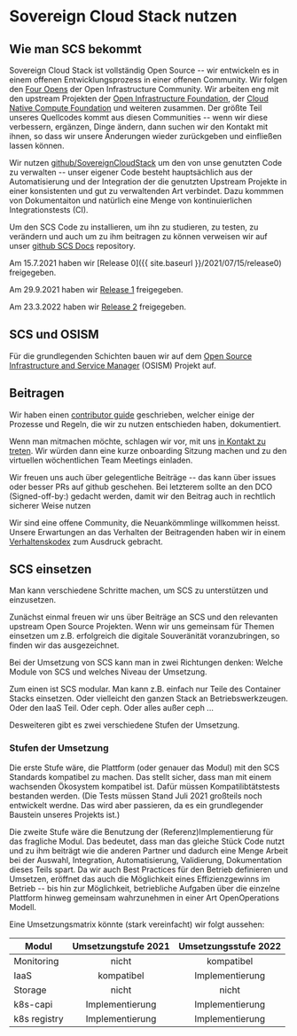 # Sovereign Cloud Stack nutzen

## Wie man SCS bekommt

Sovereign Cloud Stack ist vollständig Open Source -- wir entwickeln
es in einem offenen Entwicklungsprozess in einer offenen Community.
Wir folgen den
[Four Opens](https://openinfra.dev/four-opens/) der Open Infrastructure
Community. Wir arbeiten eng mit den upstream Projekten der
[Open Infrastructure Foundation](https://openinfra.dev/), der 
[Cloud Native Compute Foundation](https://cncf.io/) und weiteren
zusammen. Der größte Teil unseres Quellcodes kommt aus diesen
Communities -- wenn wir diese verbessern, ergänzen, Dinge
ändern, dann suchen wir den Kontakt mit ihnen, so dass wir
unsere Änderungen wieder zurückgeben und einfließen lassen können.

Wir nutzen [github/SovereignCloudStack](https://github.com/SovereignCloudStack/) um
den von unse genutzten Code zu verwalten -- unser eigener Code
besteht hauptsächlich aus der Automatisierung und der
Integration der die genutzten Upstream Projekte in einer
konsistenten und gut zu verwaltenden Art verbindet.
Dazu kommmen von Dokumentaiton und natürlich eine Menge
von kontinuierlichen Integrationstests (CI).

Um den SCS Code zu installieren, um ihn zu studieren, zu testen,
zu verändern und auch um zu ihm beitragen zu können verweisen wir
auf unser
[github SCS Docs](https://github.com/SovereignCloudStack/Docs/)
repository.

Am 15.7.2021 haben wir [Release 0]({{ site.baseurl }}/2021/07/15/release0) freigegeben.

Am 29.9.2021 haben wir [Release 1](https://github.com/SovereignCloudStack/Docs/blob/main/Release-Notes/Release1.md) freigegeben.

Am 23.3.2022 haben wir [Release 2](https://github.com/SovereignCloudStack/Docs/blob/main/Release-Notes/Release2.md) freigegeben.

## SCS und OSISM

Für die grundlegenden Schichten bauen wir auf dem
[Open Source Infrastructure and Service Manager](https://osism.tech/) (OSISM)
Projekt auf.

## Beitragen

Wir haben einen
[contributor guide](https://scs.community/docs/contributor/)
geschrieben, welcher einige der Prozesse und Regeln, die wir
zu nutzen entschieden haben, dokumentiert.

Wenn man mitmachen möchte, schlagen wir vor, mit uns
[in Kontakt zu treten](mailto:project@scs.sovereignit.de).
Wir würden dann eine kurze onboarding Sitzung machen und
zu den virtuellen wöchentlichen Team Meetings einladen.

Wir freuen uns auch über gelegentliche Beiträge -- das kann
über issues oder besser PRs auf github geschehen.
Bei letzterem sollte an den DCO (Signed-off-by:) gedacht werden,
damit wir den Beitrag auch in rechtlich sicherer Weise nutzen

Wir sind eine offene Community, die Neuankömmlinge willkommen heisst.
Unsere Erwartungen an das Verhalten der Beitragenden haben wir in einem
[Verhaltenskodex](https://github.com/SovereignCloudStack/.github/blob/main/CODE_OF_CONDUCT.md)
zum Ausdruck gebracht.

## SCS einsetzen

Man kann verschiedene Schritte machen, um SCS zu unterstützen und einzusetzen.

Zunächst einmal freuen wir uns über Beiträge an SCS und den relevanten
upstream Open Source Projekten. Wenn wir uns gemeinsam für Themen
einsetzen um z.B. erfolgreich die digitale Souveränität voranzubringen,
so finden wir das ausgezeichnet.

Bei der Umsetzung von SCS kann man in zwei Richtungen denken:
Welche Module von SCS und welches Niveau der Umsetzung.

Zum einen ist SCS modular. Man kann z.B. einfach nur Teile des Container
Stacks einsetzen. Oder vielleicht den ganzen Stack an Betriebswerkzeugen.
Oder den IaaS Teil. Oder ceph. Oder alles außer ceph ...

Desweiteren gibt es zwei verschiedene Stufen der Umsetzung.

### Stufen der Umsetzung

Die erste Stufe wäre, die Plattform (oder genauer das Modul) mit den
SCS Standards kompatibel zu machen. Das stellt sicher, dass man mit
einem wachsenden Ökosystem kompatibel ist. Dafür müssen Kompatilibtätstests
bestanden werden. (Die Tests müssen Stand Juli 2021 großteils noch entwickelt
werdne. Das wird aber passieren, da es ein grundlegender Baustein unseres
Projekts ist.)

Die zweite Stufe wäre die Benutzung der (Referenz)Implementierung für
das fragliche Modul. Das bedeutet, dass man das gleiche Stück Code
nutzt und zu ihm beiträgt wie die anderen Partner und dadurch eine Menge
Arbeit bei der Auswahl, Integration, Automatisierung, Validierung,
Dokumentation dieses Teils spart. Da wir auch Best Practices für
den Betrieb definieren und Umsetzen, eröffnet das auch die Möglichkeit
eines Effizienzgewinns im Betrieb -- bis hin zur Möglichkeit, betriebliche
Aufgaben über die einzelne Plattform hinweg gemeinsam wahrzunehmen
in einer Art OpenOperations Modell.

Eine Umsetzungsmatrix könnte (stark vereinfacht) wir folgt aussehen:

<div class="table-responsive" markdown="1">

| Modul        | Umsetzungstufe 2021 | Umsetzungsstufe 2022 |
|--------------|:-------------------:|:--------------------:|
| Monitoring   |     nicht           |  kompatibel          |
| IaaS         |     kompatibel      |  Implementierung     |
| Storage      |     nicht           |  nicht               |
| k8s-capi     |     Implementierung |  Implementierung     |
| k8s registry |     Implementierung |  Implementierung     |

</div>
